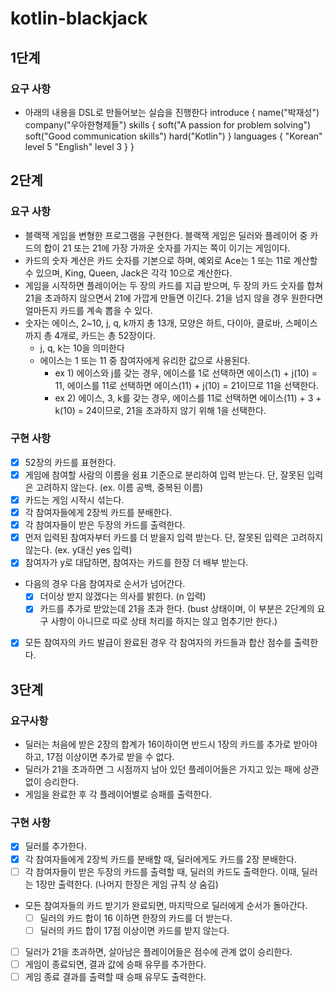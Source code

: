 # kotlin-blackjack

## 1단계

### 요구 사항
- 아래의 내용을 DSL로 만들어보는 실습을 진행한다
introduce {
    name("박재성")
    company("우아한형제들")
    skills {
        soft("A passion for problem solving")
        soft("Good communication skills")
        hard("Kotlin")
    }
    languages {
        "Korean" level 5
        "English" level 3
    }
}

## 2단계

### 요구 사항
- 블랙잭 게임을 변형한 프로그램을 구현한다. 블랙잭 게임은 딜러와 플레이어 중 카드의 합이 21 또는 21에 가장 가까운 숫자를 가지는 쪽이 이기는 게임이다.
- 카드의 숫자 계산은 카드 숫자를 기본으로 하며, 예외로 Ace는 1 또는 11로 계산할 수 있으며, King, Queen, Jack은 각각 10으로 계산한다.
- 게임을 시작하면 플레이어는 두 장의 카드를 지급 받으며, 두 장의 카드 숫자를 합쳐 21을 초과하지 않으면서 21에 가깝게 만들면 이긴다. 21을 넘지 않을 경우 원한다면 얼마든지 카드를 계속 뽑을 수 있다.
- 숫자는 에이스, 2~10, j, q, k까지 총 13개, 모양은 하트, 다이아, 클로바, 스페이스까지 총 4개로, 카드는 총 52장이다.
  - j, q, k는 10을 의미한다
  - 에이스는 1 또는 11 중 참여자에게 유리한 값으로 사용된다.
      - ex 1) 에이스와 j를 갖는 경우, 에이스를 1로 선택하면 에이스(1) + j(10) = 11, 에이스를 11로 선택하면 에이스(11) + j(10) = 21이므로 11을 선택한다.
      - ex 2) 에이스, 3, k를 갖는 경우, 에이스를 11로 선택하면 에이스(11) + 3 + k(10) = 24이므로, 21을 초과하지 않기 위해 1을 선택한다.

### 구현 사항
- [x] 52장의 카드를 표현한다.
- [x] 게임에 참여할 사람의 이름을 쉼표 기준으로 분리하여 입력 받는다. 단, 잘못된 입력은 고려하지 않는다. (ex. 이름 공백, 중복된 이름)
- [x] 카드는 게임 시작시 섞는다.
- [x] 각 참여자들에게 2장씩 카드를 분배한다.
- [x] 각 참여자들이 받은 두장의 카드를 출력한다.
- [x] 먼저 입력된 참여자부터 카드를 더 받을지 입력 받는다. 단, 잘못된 입력은 고려하지 않는다. (ex. y대신 yes 입력)
- [x] 참여자가 y로 대답하면, 참여자는 카드를 한장 더 배부 받는다.
- 다음의 경우 다음 참여자로 순서가 넘어간다.
  - [x] 더이상 받지 않겠다는 의사를 밝힌다. (n 입력)
  - [x] 카드를 추가로 받았는데 21을 초과 한다. (bust 상태이며, 이 부분은 2단계의 요구 사항이 아니므로 따로 상태 처리를 하지는 않고 멈추기만 한다.)
- [x] 모든 참여자의 카드 발급이 완료된 경우 각 참여자의 카드들과 합산 점수를 출력한다.

## 3단계

### 요구사항
- 딜러는 처음에 받은 2장의 합계가 16이하이면 반드시 1장의 카드를 추가로 받아야 하고, 17점 이상이면 추가로 받을 수 없다.
- 딜러가 21을 초과하면 그 시점까지 남아 있던 플레이어들은 가지고 있는 패에 상관 없이 승리한다.
- 게임을 완료한 후 각 플레이어별로 승패를 출력한다.

### 구현 사항
- [x] 딜러를 추가한다.
- [x] 각 참여자들에게 2장씩 카드를 분배할 때, 딜러에게도 카드를 2장 분배한다.
- [ ] 각 참여자들이 받은 두장의 카드를 출력할 때, 딜러의 카드도 출력한다. 이때, 딜러는 1장만 출력한다. (나머지 한장은 게임 규칙 상 숨김)
- 모든 참여자들의 카드 받기가 완료되면, 마지막으로 딜러에게 순서가 돌아간다.
  - [ ] 딜러의 카드 합이 16 이하면 한장의 카드를 더 받는다.
  - [ ] 딜러의 카드 합이 17점 이상이면 카드를 받지 않는다.
- [ ] 딜러가 21을 초과하면, 살아남은 플레이어들은 점수에 관계 없이 승리한다.
- [ ] 게임이 종료되면, 결과 값에 승패 유무를 추가한다.
- [ ] 게임 종료 결과를 출력할 때 승패 유무도 출력한다.
